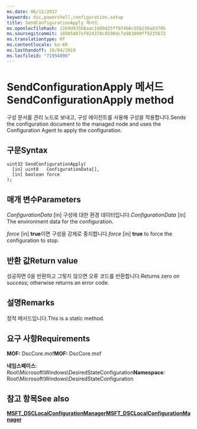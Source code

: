 ```yaml
---
ms.date: 06/12/2017
keywords: dsc,powershell,configuration,setup
title: SendConfigurationApply 메서드
ms.openlocfilehash: 11b9d435bbaac1600d25ff074b6c55b236a8378b
ms.sourcegitcommit: 18985d07ef024378c8590dc7a983099ff9225672
ms.translationtype: HT
ms.contentlocale: ko-KR
ms.lasthandoff: 10/04/2019
ms.locfileid: "71954890"
---
```

# <a name="sendconfigurationapply-method"></a><span data-ttu-id="b64d9-103">SendConfigurationApply 메서드</span><span class="sxs-lookup"><span data-stu-id="b64d9-103">SendConfigurationApply method</span></span>

<span data-ttu-id="b64d9-104">구성 문서를 관리 노드로 보내고, 구성 에이전트를 사용해 구성을 적용합니다.</span><span class="sxs-lookup"><span data-stu-id="b64d9-104">Sends the configuration document to the managed node and uses the Configuration Agent to apply the configuration.</span></span>

## <a name="syntax"></a><span data-ttu-id="b64d9-105">구문</span><span class="sxs-lookup"><span data-stu-id="b64d9-105">Syntax</span></span>

```mof
uint32 SendConfigurationApply(
  [in] uint8   ConfigurationData[],
  [in] boolean force
);
```

## <a name="parameters"></a><span data-ttu-id="b64d9-106">매개 변수</span><span class="sxs-lookup"><span data-stu-id="b64d9-106">Parameters</span></span>

<span data-ttu-id="b64d9-107">*ConfigurationData* \[in\] 구성에 대한 환경 데이터입니다.</span><span class="sxs-lookup"><span data-stu-id="b64d9-107">*ConfigurationData* \[in\] The environment data for the configuration.</span></span>

<span data-ttu-id="b64d9-108">*force* \[in\] **true**이면 구성을 강제로 중지합니다.</span><span class="sxs-lookup"><span data-stu-id="b64d9-108">*force* \[in\] **true** to force the configuration to stop.</span></span>

## <a name="return-value"></a><span data-ttu-id="b64d9-109">반환 값</span><span class="sxs-lookup"><span data-stu-id="b64d9-109">Return value</span></span>

<span data-ttu-id="b64d9-110">성공하면 0을 반환하고 그렇지 않으면 오류 코드를 반환합니다.</span><span class="sxs-lookup"><span data-stu-id="b64d9-110">Returns zero on success; otherwise returns an error code.</span></span>

## <a name="remarks"></a><span data-ttu-id="b64d9-111">설명</span><span class="sxs-lookup"><span data-stu-id="b64d9-111">Remarks</span></span>

<span data-ttu-id="b64d9-112">정적 메서드입니다.</span><span class="sxs-lookup"><span data-stu-id="b64d9-112">This is a static method.</span></span>

## <a name="requirements"></a><span data-ttu-id="b64d9-113">요구 사항</span><span class="sxs-lookup"><span data-stu-id="b64d9-113">Requirements</span></span>

<span data-ttu-id="b64d9-114">**MOF:** DscCore.mof</span><span class="sxs-lookup"><span data-stu-id="b64d9-114">**MOF:** DscCore.mof</span></span>

<span data-ttu-id="b64d9-115">**네임스페이스**: Root\Microsoft\Windows\DesiredStateConfiguration</span><span class="sxs-lookup"><span data-stu-id="b64d9-115">**Namespace**: Root\Microsoft\Windows\DesiredStateConfiguration</span></span>

## <a name="see-also"></a><span data-ttu-id="b64d9-116">참고 항목</span><span class="sxs-lookup"><span data-stu-id="b64d9-116">See also</span></span>

[<span data-ttu-id="b64d9-117">**MSFT_DSCLocalConfigurationManager**</span><span class="sxs-lookup"><span data-stu-id="b64d9-117">**MSFT_DSCLocalConfigurationManager**</span></span>](msft-dsclocalconfigurationmanager.md)
